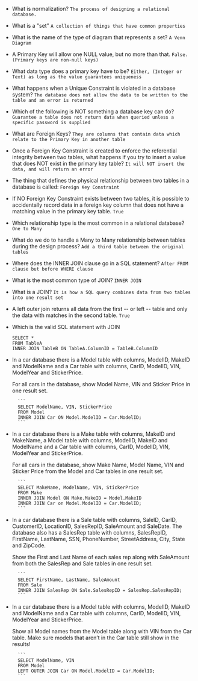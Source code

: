 - What is normalization?
    `The process of designing a relational database.`

- What is a "set"
    `A collection of things that have common properties`

- What is the name of the type of diagram that represents a set?
    `A Venn Diagram`

- A Primary Key will allow one NULL value, but no more than that.
    `False. (Primary keys are non-null keys)`

- What data type does a primary key have to be?
    `Either, (Integer or Text) as long as the value guarantees uniqueness`

- What happens when a Unique Constraint is violated in a database system?
    `The database does not allow the data to be written to the table and an error is returned`

- Which of the following is NOT something a database key can do?
    `Guarantee a table does not return data when queried unless a specific password is supplied`

- What are Foreign Keys?
    `They are columns that contain data which relate to the Primary Key in another table`

- Once a Foreign Key Constraint is created to enforce the referential integrity between two tables, what happens if you try to insert a value that does NOT exist in the primary key table?
    `It will NOT insert the data, and will return an error`

- The thing that defines the physical relationship between two tables in a database is called:
    `Foreign Key Constraint`

- If NO Foreign Key Constraint exists between two tables, it is possible to accidentally record data in a foreign key column that does not have a matching value in the primary key table.
    `True`

- Which relationship type is the most common in a relational database?
    `One to Many`

- What do we do to handle a Many to Many relationship between tables during the design process?
    `Add a third table between the original tables`

- Where does the INNER JOIN clause go in a SQL statement?
    `After FROM clause but before WHERE clause`

- What is the most common type of JOIN?
    `INNER JOIN`

- What is a JOIN?
    `It is how a SQL query combines data from two tables into one result set`

- A left outer join returns all data from the first -- or left -- table and only the data with matches in the second table.
    `True`

- Which is the valid SQL statement with JOIN
    ```
    SELECT *
    FROM TableA
    INNER JOIN TableB ON TableA.ColumnID = TableB.ColumnID
    ```
- In a car database there is a Model table with columns, ModelID, MakeID and ModelName and a Car table with columns, CarID, ModelID, VIN, ModelYear and StickerPrice.

    For all cars in the database, show Model Name, VIN and Sticker Price in one result set.

        ```
        SELECT ModelName, VIN, StickerPrice
        FROM Model
        INNER JOIN Car ON Model.ModelID = Car.ModelID;
        ```

- In a car database there is a Make table with columns, MakeID and MakeName, a Model table with columns, ModelID, MakeID and ModelName and a Car table with columns, CarID, ModelID, VIN, ModelYear and StickerPrice.

    For all cars in the database, show Make Name, Model Name, VIN and Sticker Price from the Model and Car tables in one result set.

        ```
        SELECT MakeName, ModelName, VIN, StickerPrice
        FROM Make
        INNER JOIN Model ON Make.MakeID = Model.MakeID
        INNER JOIN Car on Model.ModelID = Car.ModelID;
        ```
- In a car database there is a Sale table with columns, SaleID, CarID, CustomerID, LocationID, SalesRepID, SaleAmount and SaleDate. The database also has a SalesRep table with columns, SalesRepID, FirstName, LastName, SSN, PhoneNumber, StreetAddress, City, State and ZipCode.

    Show the First and Last Name of each sales rep along with SaleAmount from both the SalesRep and Sale tables in one result set.

        ```
        SELECT FirstName, LastName, SaleAmount
        FROM Sale
        INNER JOIN SalesRep ON Sale.SalesRepID = SalesRep.SalesRepID;
        ```

- In a car database there is a Model table with columns, ModelID, MakeID and ModelName and a Car table with columns, CarID, ModelID, VIN, ModelYear and StickerPrice.

    Show all Model names from the Model table along with VIN from the Car table. Make sure models that aren’t in the Car table still show in the results!

        ```
        SELECT ModelName, VIN
        FROM Model
        LEFT OUTER JOIN Car ON Model.ModelID = Car.ModelID;
        ```